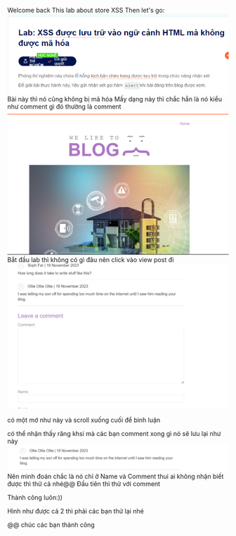 Welcome back 
This lab about store XSS
Then let's go:
![Alt text](image-5.png)
Bài này thì nó cũng không bị mã hóa
Mấy dạng này thì chắc hẳn là nó kiểu như comment gì đó thường là comment
![Alt text](image-6.png)
Bắt đầu lab thì không có gì đâu nên click vào view post đi
![Alt text](image-7.png)

có một mớ như này và scroll xuống cuối để bình luận

có thể nhận thấy răng khsi mà các bạn comment xong gì nó sẽ lưu lại như này
![Alt text](image-8.png) 
Nên mình đoán chắc là nó chỉ ở Name và Comment thui ai không nhận biết được thì thử cả nhé@@
Đầu tiên thì thử với comment
<script>alert("meomeo")</script> Thành công luôn:))
Hình như được cả 2 thì phải các bạn thử lại nhé

@@ chúc các bạn thành công